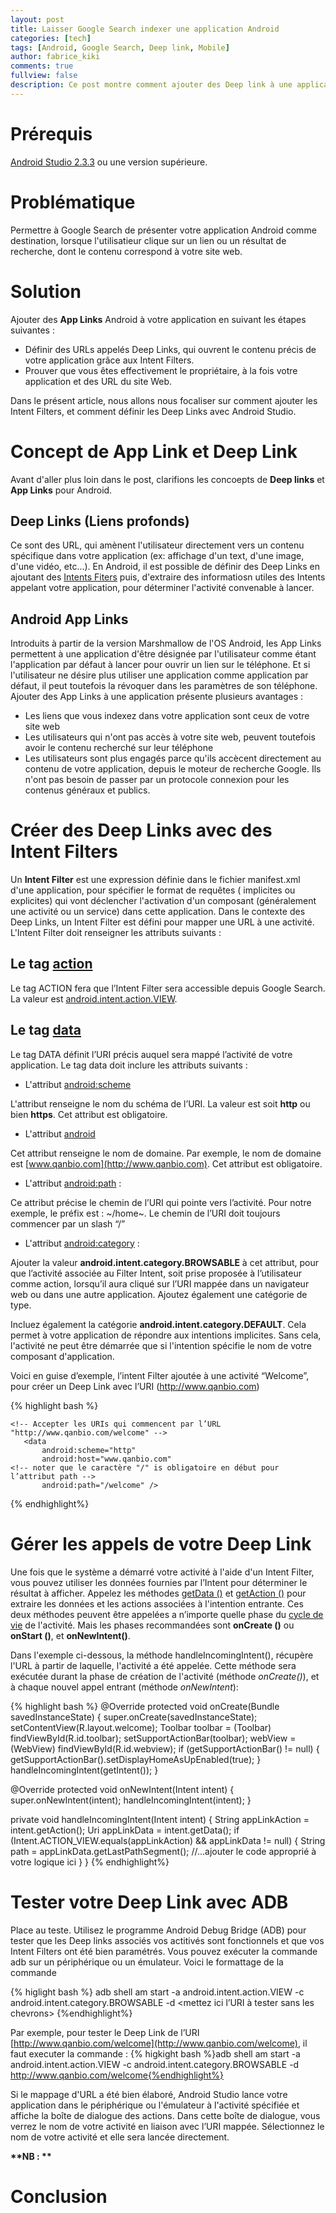 ```yaml
---
layout: post
title: Laisser Google Search indexer une application Android
categories: [tech]
tags: [Android, Google Search, Deep link, Mobile]
author: fabrice_kiki
comments: true
fullview: false
description: Ce post montre comment ajouter des Deep link à une application Mobile avec Android Studio.
---
```

# Prérequis

<a href="https://developer.android.com/studio/index.html?gclid=Cj0KCQjw95vPBRDVARIsAKvPd3Ljl-9BwN6bjz3QhsKkLdxyCAg9wpZzgkSsKCPhK7JfBBKxqWP6c7waAiQTEALw_wcB">Android Studio 2.3.3</a> ou une version supérieure.

# Problématique

Permettre à Google Search de présenter votre application Android comme destination, lorsque l'utilisatieur clique sur un lien ou un résultat de recherche, dont le contenu correspond à votre site web.

# Solution

Ajouter des **App Links** Android à votre application en suivant les étapes suivantes :

* Définir des URLs appelés Deep Links, qui ouvrent le contenu précis de votre application grâce aux Intent Filters.
* Prouver que vous êtes effectivement le propriétaire, à la fois votre application et des URL du site Web.

Dans le présent article, nous allons nous focaliser sur comment ajouter les Intent Filters, et comment définir les Deep Links avec Android Studio.

# Concept de App Link et Deep Link

Avant d'aller plus loin dans le post, clarifions les concoepts de **Deep links** et **App Links** pour Android.

## Deep Links (Liens profonds)

Ce sont des URL, qui amènent  l'utilisateur directement vers un contenu spécifique dans votre application (ex: affichage d'un text, d'une image, d'une vidéo, etc...). En Android, il est possible de définir des Deep Links en ajoutant des <a href="https://developer.android.com/guide/components/intents-filters.html">Intents Fiters</a> puis, d'extraire des informatiosn utiles des Intents appelant votre application, pour déterminer l'activité convenable à lancer.

## Android App Links

Introduits à partir de la version Marshmallow de l'OS Android, les App Links permettent à une application d'être désignée par l'utilisateur comme étant l'application par défaut à lancer pour ouvrir un lien sur le téléphone. Et si  l'utilisateur ne désire plus utiliser une application comme application par défaut, il peut toutefois la révoquer dans les paramètres de son téléphone.
Ajouter des App Links à une application présente plusieurs avantages :

* Les liens que vous indexez dans votre application sont ceux de votre site web
* Les utilisateurs qui n'ont pas accès à votre site web, peuvent toutefois avoir le contenu recherché sur leur téléphone
* Les utilisateurs sont plus engagés parce qu'ils accècent directement au contenu de votre application, depuis le moteur de recherche Google. Ils n'ont pas besoin de passer par un protocole  connexion pour les contenus généraux et publics.

# Créer des Deep Links avec des Intent Filters

Un **Intent Filter** est une expression définie dans le fichier manifest.xml d'une application, pour spécifier le format de requêtes ( implicites ou explicites) qui vont déclencher l'activation d'un composant (généralement une activité ou un service) dans cette application.
Dans le contexte des Deep Links, un Intent Filter est défini pour mapper une URL à une activité. L'Intent Filter doit renseigner les attributs suivants :

## Le tag [action](https://developer.android.com/guide/topics/manifest/action-element.html)

Le tag ACTION fera que l’Intent Filter sera accessible depuis Google Search. La valeur est [android.intent.action.VIEW](https://developer.android.com/reference/android/content/Intent.html#ACTION_VIEW).

## Le tag [data](https://developer.android.com/guide/topics/manifest/data-element.html)

Le tag DATA définit l’URI précis auquel sera mappé l’activité de votre application. Le tag data doit inclure les attributs suivants :

* L'attribut [android:scheme](https://developer.android.com/guide/topics/manifest/data-element.html#scheme)

L'attribut renseigne le nom du schéma de l’URI. La valeur est soit **http** ou bien **https**. Cet attribut est obligatoire.

* L'attribut [android](https://developer.android.com/guide/topics/manifest/data-element.html#host)

Cet attribut renseigne le nom de domaine. Par exemple, le nom de domaine est [www.qanbio.com](http://www.qanbio.com). Cet attribut est obligatoire.

* L'attribut [android:path](https://developer.android.com/guide/topics/manifest/data-element.html#path) :

Ce attribut précise le chemin de l’URI qui pointe vers l’activité. Pour notre exemple, le préfix est : ~/home~. Le chemin de l’URI doit toujours commencer par un slash “/”

* L'attribut [android:category](https://developer.android.com/guide/topics/manifest/category-element.html) :

Ajouter la valeur **android.intent.category.BROWSABLE** à cet attribut, pour que l’activité associée au Filter Intent, soit prise proposée à l’utilisateur comme action, lorsqu’il aura cliqué sur l’URI mappée dans un navigateur web ou dans une autre application. Ajoutez également une catégorie de type.

Incluez également la catégorie **android.intent.category.DEFAULT**. Cela permet à votre application de répondre aux intentions implicites. Sans cela, l'activité ne peut être démarrée que si l'intention spécifie le nom de votre composant d'application.

Voici en guise d’exemple, l’intent Filter ajoutée à une activité “Welcome”, pour créer un Deep Link avec l’URI (http://www.qanbio.com)


{% highlight bash %}<activity
   android:name=".Welcome"
   android:label="@string/title_activity_welcome"
   android:theme="@style/AppTheme.NoActionBar">

   <intent-filter>
       <action android:name="android.intent.action.VIEW" />
       <category android:name="android.intent.category.DEFAULT" />
       <category android:name="android.intent.category.BROWSABLE" />
       
    <!-- Accepter les URIs qui commencent par l’URL "http://www.qanbio.com/welcome" -->
       <data
           android:scheme="http"
           android:host="www.qanbio.com"
    <!-- noter que le caractère "/" is obligatoire en début pour l’attribut path -->
           android:path="/welcome" />
   </intent-filter>
</activity>
{% endhighlight%}

# Gérer les appels de votre Deep Link

Une fois que le système a démarré votre activité à l'aide d'un Intent Filter, vous pouvez utiliser les données fournies par l’Intent pour déterminer le résultat à afficher. Appelez les méthodes [getData ()](https://developer.android.com/reference/android/content/Intent.html#getData()) et [getAction ()](https://developer.android.com/reference/android/content/Intent.html#getAction()) pour extraire les données et les actions associées à l'intention entrante.
Ces deux méthodes peuvent être appelées a n’importe quelle phase  du [cycle de vie](https://developer.android.com/guide/components/activities/activity-lifecycle.html) de l'activité. Mais les phases recommandées sont  **onCreate ()** ou **onStart ()**, et **onNewIntent()**.

Dans l'exemple ci-dessous, la méthode  handleIncomingIntent(), récupère l'URL à partir de laquelle, l'activité a été appelée. Cette méthode sera exécutée durant la phase de création de l'activité (méthode _onCreate()_), et à chaque nouvel appel entrant (méthode _onNewIntent_):


{% highlight bash %}
@Override
protected void onCreate(Bundle savedInstanceState) {
   super.onCreate(savedInstanceState);
   setContentView(R.layout.welcome);
   Toolbar toolbar = (Toolbar) findViewById(R.id.toolbar);
   setSupportActionBar(toolbar);
   webView = (WebView) findViewById(R.id.webview);
   if (getSupportActionBar() != null) {
       getSupportActionBar().setDisplayHomeAsUpEnabled(true);
    }
   handleIncomingIntent(getIntent());
}

@Override
protected void onNewIntent(Intent intent) {
   super.onNewIntent(intent);
   handleIncomingIntent(intent);
}

private void handleIncomingIntent(Intent intent) {
   String appLinkAction = intent.getAction();
   Uri appLinkData = intent.getData();
   if (Intent.ACTION_VIEW.equals(appLinkAction) && appLinkData != null) {
       String path = appLinkData.getLastPathSegment();
       //...ajouter le code  approprié à votre logique ici
   }
}
{% endhighlight%}


# Tester votre Deep Link avec ADB

Place au teste. Utilisez le programme Android Debug Bridge (ADB) pour tester que les Deep links  associés vos actitivés sont fonctionnels et que vos Intent Filters ont été bien paramétrés. 
Vous pouvez exécuter la commande adb sur un périphérique ou un émulateur. Voici le formattage de la commande

{% higlight bash %}
adb shell am start -a android.intent.action.VIEW -c android.intent.category.BROWSABLE -d <mettez ici l’URI à tester sans les chevrons>
{%endhighlight%}

Par exemple, pour tester le Deep Link de l’URI [http://www.qanbio.com/welcome](http://www.qanbio.com/welcome), il faut executer la commande :
{% higkight bash %}adb shell am start -a android.intent.action.VIEW -c android.intent.category.BROWSABLE -d http://www.qanbio.com/welcome{%endhighlight%}

Si le mappage d'URL a été bien élaboré,  Android Studio lance votre application dans le périphérique ou l'émulateur à l'activité spécifiée et affiche la boîte de dialogue des actions. Dans cette boîte de dialogue, vous verrez le nom de votre activité en liaison avec l’URI mappée. Sélectionnez le nom de votre activité et elle sera lancée directement.


__**NB : **__


# Conclusion
